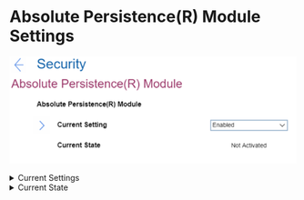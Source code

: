 # Absolute Persistence(R) Module Settings #
![](./img/abspersistencemodule.png)

<details><summary>Current Settings</summary>
This option enables or disables the BIOS interface to activate Absolute Persistence module. This is an optional monitoring service from Absolute Software.<br>
One of 3 possible states:

1.	**Enabled** – enables the activation. Default.
2.	Disabled – disables the activation.
3.	Permanently Disabled – permanently disables the activation.<br>
    **Note**. This selection requires additional confirmation and can only be done through the BIOS Setup screens. If this module is permanently disabled, then you will be never able to enable this setting again.

| WMI Setting name | Values | Locked by SVP | AMD/Intel |
|:---|:---|:---|:---|
| AbsolutePersistenceModuleActivation | Disable, Enable | Yes | Both |
</details>

<details><summary>Current State</summary>
Shows the current status. One of 2 possible values:

1.	**Not Activated** – module is turned off. Default.
2.	Activated – Absolute Persistence is activated on OS.

</details>
